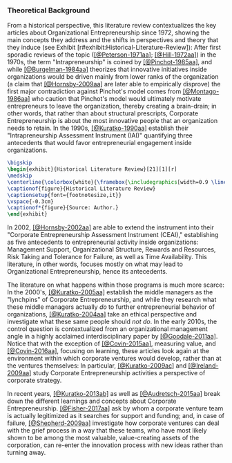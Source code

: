 ### Theoretical Background

From a historical perspective, this literature review contextualizes the key articles about Organizational Entrepreneurship since 1972, showing the main concepts they address and the shifts in perspectives and theory that they induce (see Exhibit [r#exhibit:Historical-Literature-Review]): After first sporadic reviews of the topic ([[@Peterson-1971aa]](c); [[@Hill-1972aa]](c)) in the 1970s, the term "Intrapreneurship" is coined by [[@Pinchot-1985aa]](t), and while [[@Burgelman-1984aa]](t) theorizes that innovative initiatives inside organizations would be driven mainly from lower ranks of the organization (a claim that [[@Hornsby-2009aa]](t) are later able to empirically disprove) the first major contradiction against Pinchot's model comes from [[@Montago-1986aa]](t) who caution that Pinchot's model would ultimately motivate entrepreneurs to leave the organization, thereby creating a brain-drain; in other words, that rather than about structural prescripts, Corporate Entrepreneurship is about the most innovative people that an organization needs to retain. In the 1990s, [[@Kuratko-1990aa]](t) establish their "Intrapreneurship Assessment Instrument (IAI)" quantifying three antecedents that would favor entrepreneurial engagement inside organizations.

```latex
\bigskip 
\begin{exhibit}{Historical Literature Review}[21][1][r]
\medskip
\centerline{\colorbox{white}{\framebox{\includegraphics[width=0.9 \linewidth]{fig/lr-diag.pdf}}}}
\captionof{figure}{Historical Literature Review}
\captionsetup{font={footnotesize,it}}
\vspace{-0.3cm}
\captionof*{figure}{Source: Author.}
\end{exhibit}
```

In 2002, [[@Hornsby-2002aa]](t) are able to extend the instrument into their "Corporate Entrepreneurship Assessment Instrument (CEAI)," establishing as five antecedents to entrepreneurial activity inside organizations: Management Support, Organizational Structure, Rewards and Resources, Risk Taking and Tolerance for Failure, as well as Time Availability. This literature, in other words, focuses mostly on what may lead to Organizational Entrepreneurship, hence its antecedents.

The literature on what happens within those programs is much more scarce: In the 2000's, [[@Kuratko-2005aa]](t) establish the middle managers as the "lynchpins" of Corporate Entrepreneurship, and while they research what these middle managers actually *do* to further entrepreneurial behavior of organizations, [[@Kuratko-2004aa]](t) take an ethical perspective and investigate what these same people should *not do*. In the early 2010s, the control question is contextualized from an organizational management angle in a highly acclaimed interdisciplinary paper by [[@Goodale-2011aa]](t). Notice that with the exception of [[@Covin-2015aa]](t), measuring value, and [[@Covin-2016aa]](t), focusing on learning, these articles look again at the environment within which corporate ventures would develop, rather than at the ventures themselves: In particular, [[@Kuratko-2009ac]](t) and [[@Ireland-2009aa]](t) study Corporate Entrepreneurship activities a perspective of corporate strategy.

In recent years, [[@Kuratko-2013ab]](t) as well as 
[[@Audretsch-2015aa]](t) break down the different learnings and concepts about Corporate Entrepreneurship. [[@Fisher-2017aa]](t) ask by whom a corporate venture team is actually legitimized as it searches for support and funding; and, in case of failure, 
[[@Shepherd-2009aa]](t) investigate how corporate ventures can deal with the grief process in a way that these teams, who have most likely shown to be among the most valuable, value-creating assets of the corporation, can re-enter the innovation process with new ideas rather than turning away.
